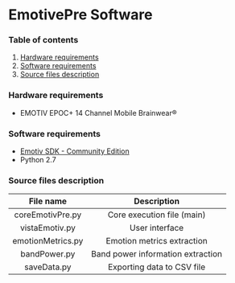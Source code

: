 # EmotivePre Software

### Table of contents
1. [Hardware requirements](#hardware-requirements)
2. [Software requirements](#software-requirements)
3. [Source files description](#source-files-description)

### Hardware requirements
- EMOTIV EPOC+ 14 Channel Mobile Brainwear®

### Software requirements
- [Emotiv SDK - Community Edition](https://github.com/pandark/emotiv-community-sdk)
- Python 2.7

### Source files description


| File name  | Description |
| :---: | :---: |
| coreEmotivPre.py  | Core execution file (main)  |
| vistaEmotiv.py  | User interface  |
| emotionMetrics.py  | Emotion metrics extraction  |
| bandPower.py  | Band power information extraction  |
| saveData.py  | Exporting data to CSV file  |
